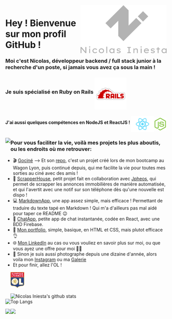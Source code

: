 <img align="right" height="150" src="https://github.com/inicolas69/inicolas69/blob/master/images/logo-text-grey.png?raw=true">  

# Hey ! Bienvenue sur mon profil GitHub !  
### Moi c'est Nicolas, développeur backend / full stack junior à la recherche d'un poste, si jamais vous avez ça sous la main !  
### Je suis spécialisé en Ruby on Rails <img align="middle" height="100" src="https://github.com/inicolas69/inicolas69/blob/master/images/pngegg.png?raw=true">  

#### J'ai aussi quelques compétences en NodeJS et ReactJS ! <img align="middle" height="50" src="https://github.com/inicolas69/inicolas69/blob/master/images/reactjs.png?raw=true"><img align="middle" height="40" src="https://github.com/inicolas69/inicolas69/blob/master/images/nodejs.png?raw=true">


<img align="left" height="500" src="https://github.com/inicolas69/inicolas69/blob/master/images/DSCF0905.jpg?raw=true">

### Pour vous faciliter la vie, voilà mes projets les plus aboutis, ou les endroits où me retrouver:

- 🎬 [Gociné](https://www.gocine.club) --> Et son [repo](https://github.com/AmineNGB/Gocine), c'est un projet créé lors de mon bootcamp au Wagon Lyon, puis continué depuis, qui me facilite la vie pour toutes mes sorties au ciné avec des amis !
- 🏡 [ScrapperHouse](https://github.com/jpheos/scrapper), petit projet fait en collaboration avec [Jpheos](https://github.com/jpheos), qui permet de scrapper les annonces immobilières de manière automatisée, et qui l'avertit avec une notif sur son téléphone dès qu'une nouvelle est dispo !
- 💻 [MarkdownApp](https://inicolas69.github.io/markdown-app/), une app assez simple, mais efficace ! Permettant de traduire du texte tapé en Markdown ! Qui m'a d'ailleurs pas mal aidé pour taper ce README 😉
- 💬 [ChatApp](https://inicolas69.github.io/Chat-app/#/), petite app de chat instantanée, codée en React, avec une BDD Firebase.
- 👨 [Mon portfolio](https://www.nicolasiniesta.com/), simple, basique, en HTML et CSS, mais plutot efficace 👌
- 🌐 [Mon LinkedIn](https://www.linkedin.com/in/nicolas-iniesta-417653b0/) au cas ou vous vouliez en savoir plus sur moi, ou que vous ayez une offre pour moi 🤷‍♂️
- 📸 Sinon je suis aussi photographe depuis une dizaine d'année, alors voila mon [Instagram](https://www.instagram.com/piixn/) ou ma [Galerie](https://galerie.nicolasiniesta.com/)
- Et pour finir, allez l'OL !  
<img height="50" src="https://github.com/inicolas69/inicolas69/blob/master/images/ol.png?raw=true">

![Nicolas Iniesta's github stats](https://github-readme-stats.vercel.app/api?username=inicolas69&show_icons=true&theme=dark&count_private=true)  
![Top Langs](https://github-readme-stats.vercel.app/api/top-langs/?username=inicolas69&layout=compact&theme=dark&card_width=450)  

<a href="https://github.com/anuraghazra/github-readme-stats">
  <img align="left" src="https://github-readme-stats.vercel.app/api?username=inicolas69&show_icons=true&theme=dark&count_private=true" />
</a>
<a href="https://github.com/anuraghazra/convoychat">
  <img align="left" src="https://github-readme-stats.vercel.app/api/top-langs/?username=inicolas69&layout=compact&theme=dark" />
</a>

